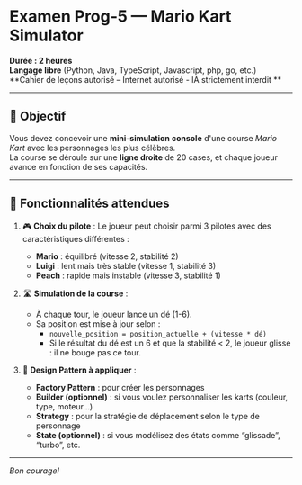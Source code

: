 # Examen Prog-5 — Mario Kart Simulator
**Durée : 2 heures**  
**Langage libre** (Python, Java, TypeScript, Javascript, php, go,  etc.)  
**Cahier de leçons autorisé – Internet autorisé - IA strictement interdit **

---

## 🎯 Objectif

Vous devez concevoir une **mini-simulation console** d'une course *Mario Kart* avec les personnages les plus célèbres.  
La course se déroule sur une **ligne droite** de 20 cases, et chaque joueur avance en fonction de ses capacités.

---

## 👾 Fonctionnalités attendues

1. 🎮 **Choix du pilote** : Le joueur peut choisir parmi 3 pilotes avec des caractéristiques différentes :
   - **Mario** : équilibré (vitesse 2, stabilité 2)
   - **Luigi** : lent mais très stable (vitesse 1, stabilité 3)
   - **Peach** : rapide mais instable (vitesse 3, stabilité 1)

2. 🛣️ **Simulation de la course** :
   - À chaque tour, le joueur lance un dé (1-6).
   - Sa position est mise à jour selon :
     - `nouvelle_position = position_actuelle + (vitesse * dé)`
     - Si le résultat du dé est un 6 et que la stabilité < 2, le joueur glisse : il ne bouge pas ce tour.

3. 🧠 **Design Pattern à appliquer** :
   - **Factory Pattern** : pour créer les personnages
   - **Builder (optionnel)** : si vous voulez personnaliser les karts (couleur, type, moteur…)
   - **Strategy** : pour la stratégie de déplacement selon le type de personnage
   - **State (optionnel)** : si vous modélisez des états comme “glissade”, “turbo”, etc.

---

*Bon courage!*